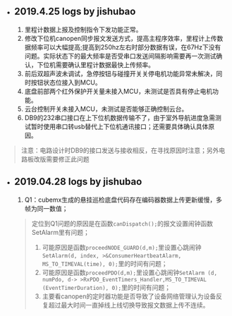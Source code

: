 - ## 2019.4.25 logs by jishubao
  1. 里程计数据上报及控制指令下发功能正常。
  2. 修改下位机canopen同步报文发送方式，提高主程序效率，里程计上传数据频率可以大幅提高;提高到250hz左右时部分数据有误，在67Hz下没有问题。实际状态下的最大频率是否受串口发送间隔影响需要再一次测试确认，下位机需要确认里程计数据最快上传频率。
  3. 前后双超声波未调试，急停按钮与碰撞开关关停电机功能异常未解决，同时按钮状态位接入到MCU。
  4. 底盘前部两个红外保护开关量未接入MCU，未测试是否具有停止电机功能。
  5. 云台控制开关未接入MCU，未测试是否能够正确控制云台。
  6. DB9的232串口接口在上下位机数据传输不了，由于室外导航进度急需测试暂时使用串口转usb替代上下位机通讯接口；还需要具体确认具体原因。
>注意：电路设计时DB9的接口发送与接收相反，在寻找原因时注意；另外电路板改版需要修正此问题

- ## 2019.04.28 logs by jishubao
  1. Q1：cubemx生成的悬挂巡检底盘代码存在编码器数据上传更新缓慢，多帧为同一数值；
  >定位到Q1问题的原因是在函数```canDispatch();```的报文设置闹钟函数SetAlarm里有问题；
  >1. 可能原因是函数```proceedNODE_GUARD(d,m);```里设置心跳闹钟```SetAlarm(d, index, >&ConsumerHeartbeatAlarm, MS_TO_TIMEVAL(time), 0);```里的时间有问题；
  >2. 可能原因是函数```proceedPDO(d,m);```里设置心跳闹钟```SetAlarm (d, numPdo, d-> >RxPDO_EventTimers_Handler,MS_TO_TIMEVAL (EventTimerDuration), 0);```里的时间有问题；
  >3. 主要看canopen的定时器功能是否导致了设备网络管理认为设备反复超过最大时间一直掉线上线切换导致报文数据上传不连续。
